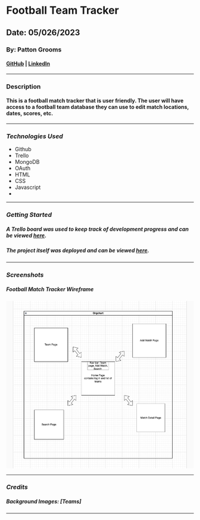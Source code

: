 # Football Team Tracker

## Date: 05/026/2023

### By: Patton Grooms

#### [GitHub](https://github.com/pattongrooms) | [LinkedIn](https://www.linkedin.com/in/patton-grooms/)

---

### Description

#### This is a football match tracker that is user friendly. The user will have access to a football team database they can use to edit match locations, dates, scores, etc.

---

### **_Technologies Used_**

- Github
- Trello
- MongoDB
- OAuth
- HTML
- CSS
- Javascript
-

---

### **_Getting Started_**

##### A Trello board was used to keep track of development progress and can be viewed [here](https://trello.com/b/l9M0eZN8/football-team-tracker).

##### The project itself was deployed and can be viewed [here]().

---

### **_Screenshots_**

##### Football Match Tracker Wireframe

![WireFrame](assets/images/Wireframe.png)

---

### **_Credits_**

##### Background Images: [Teams]

---

